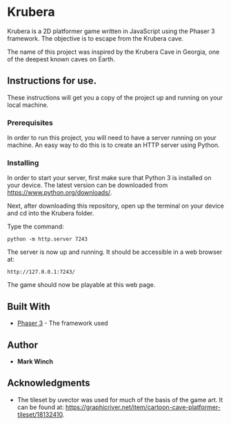 # Krubera

Krubera is a 2D platformer game written in JavaScript using the Phaser 3 framework. The objective is to escape from the Krubera cave.

The name of this project was inspired by the Krubera Cave in Georgia, one of the deepest known caves on
Earth.

## Instructions for use.

These instructions will get you a copy of the project up and running on your local machine.

### Prerequisites

In order to run this project, you will need to have a server running on your machine. An easy way to do this is to create an HTTP server using Python.

### Installing

In order to start your server, first make sure that Python 3 is installed on your device. The latest version can be downloaded from https://www.python.org/downloads/. 

Next, after downloading this repository, open up the terminal on your device and cd into the Krubera folder. 

Type the command: 
```
python -m http.server 7243
```

The server is now up and running. It should be accessible in a web browser at:

```
http://127.0.0.1:7243/
```

The game should now be playable at this web page. 

## Built With

* [Phaser 3](https://photonstorm.github.io/phaser3-docs/) - The framework used

## Author

* **Mark Winch**

## Acknowledgments

* The tileset by uvector was used for much of the basis of the game art. It can be found at: https://graphicriver.net/item/cartoon-cave-platformer-tileset/18132410. 

